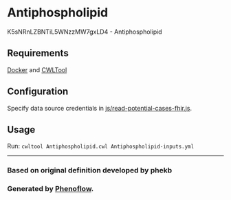 # Antiphospholipid

K5sNRnLZBNTiL5WNzzMW7gxLD4 - Antiphospholipid

## Requirements

[Docker](https://docs.docker.com/install/) and [CWLTool](https://github.com/common-workflow-language/cwltool#install)

## Configuration

Specify data source credentials in [js/read-potential-cases-fhir.js](js/read-potential-cases-fhir.js).

## Usage

Run: `cwltool Antiphospholipid.cwl Antiphospholipid-inputs.yml`

***

### Based on original definition developed by phekb
### Generated by [Phenoflow](https://kclhi.org/phenoflow).
